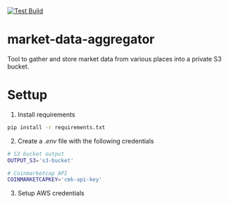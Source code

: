 [![Test Build](https://github.com/djrmarques/market-data-aggregator/actions/workflows/test.yml/badge.svg?branch=main)](https://github.com/djrmarques/market-data-aggregator/actions/workflows/test.yml)

# market-data-aggregator
Tool to gather and store market data from various places into a private S3 bucket.

# Settup

1. Install requirements 
```sh
pip install -r requirements.txt
```
2. Create a *.env* file with the following credentials 

```sh
# S3 bucket output
OUTPUT_S3='s3-bucket'

# Coinmarketcap API
COINMARKETCAPKEY='cmk-api-key'
```

3. Setup AWS credentials
